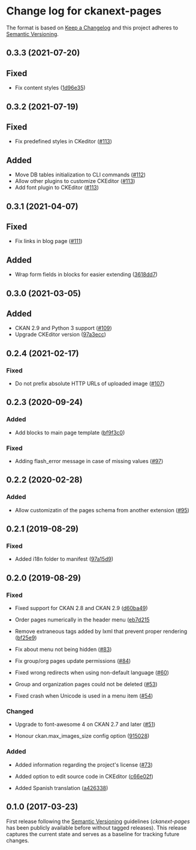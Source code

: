 # Change log for ckanext-pages

The format is based on [Keep a Changelog](http://keepachangelog.com/)
and this project adheres to [Semantic Versioning](http://semver.org/).

## 0.3.3 (2021-07-20)

## Fixed

- Fix content styles ([1d96e35](https://github.com/ckan/ckanext-pages/commit/1d96e35))


## 0.3.2 (2021-07-19)

## Fixed

- Fix predefined styles in CKeditor ([#113](https://github.com/ckan/ckanext-pages/pull/113))

## Added

- Move DB tables initialization to CLI commands ([#112](https://github.com/ckan/ckanext-pages/pull/112))
- Allow other plugins to customize CKEditor ([#113](https://github.com/ckan/ckanext-pages/pull/113))
- Add font plugin to CKEditor ([#113](https://github.com/ckan/ckanext-pages/pull/113))

## 0.3.1 (2021-04-07)

## Fixed

- Fix links in blog page ([#111](https://github.com/ckan/ckanext-pages/pull/111))

## Added

- Wrap form fields in blocks for easier extending ([3618dd7](https://github.com/ckan/ckanext-pages/commit/3618dd7))



## 0.3.0 (2021-03-05)

## Added

- CKAN 2.9 and Python 3 support ([#109](https://github.com/ckan/ckanext-pages/pull/109))
- Upgrade CKEditor version ([97a3ecc](ehttps://github.com/ckan/ckanext-pages/commit/97a3ecce))

## 0.2.4 (2021-02-17)


### Fixed

- Do not prefix absolute HTTP URLs of uploaded image 
  ([#107](https://github.com/ckan/ckanext-pages/pull/107))


## 0.2.3 (2020-09-24)

### Added

- Add blocks to main page template
  ([bf9f3c0](https://github.com/ckan/ckanext-pages/commit/bf9f3c0))

### Fixed

- Adding flash_error message in case of missing values
  ([#97](https://github.com/ckan/ckanext-pages/pull/97))


## 0.2.2 (2020-02-28)

### Added

- Allow customizatin of the pages schema from another extension
  ([#95](https://github.com/ckan/ckanext-pages/pull/95))


## 0.2.1 (2019-08-29)

### Fixed

- Added i18n folder to manifest
  ([97a15d9](https://github.com/ckan/ckanext-pages/commit/97a15d9))


## 0.2.0 (2019-08-29)

### Fixed

- Fixed support for CKAN 2.8 and CKAN 2.9
  ([d60ba49](https://github.com/ckan/ckanext-pages/commit/d60ba49))

- Order pages numerically in the header menu
  ([eb7d215](https://github.com/ckan/ckanext-pages/commit/eb7d215)

- Remove extraneous tags added by lxml that prevent proper rendering
  ([bf25e9](https://github.com/ckan/ckanext-pages/commit/bf25e9))

- Fix about menu not being hidden
  ([#83](https://github.com/ckan/ckanext-pages/pull/83))

- Fix group/org pages update permissions
  ([#84](https://github.com/ckan/ckanext-pages/pull/84))

- Fixed wrong redirects when using non-default language
  ([#60](https://github.com/ckan/ckanext-pages/issues/60))

- Group and organization pages could not be deleted
  ([#53](https://github.com/ckan/ckanext-pages/issues/53))

- Fixed crash when Unicode is used in a menu item
  ([#54](https://github.com/ckan/ckanext-pages/issues/54))


### Changed

- Upgrade to font-awesome 4 on CKAN 2.7 and later
  ([#51](https://github.com/ckan/ckanext-pages/pull/51))

- Honour ckan.max_images_size config option
  ([915028](https://github.com/ckan/ckanext-pages/commit/915028))


### Added

- Added information regarding the project's license
  ([#73](https://github.com/ckan/ckanext-pages/issues/73))

- Added option to edit source code in CKEditor
 ([c66e02f](https://github.com/ckan/ckanext-pages/commit/c66e02f))

- Added Spanish translation
 ([a426338](https://github.com/ckan/ckanext-pages/commit/a426338))


## 0.1.0 (2017-03-23)

First release following the [Semantic Versioning](http://semver.org/)
guidelines (*ckanext-pages* has been publicly available before without tagged
releases). This release captures the current state and serves as a baseline for
tracking future changes.


[Unreleased]: https://github.com/ckan/ckanext-pages/compare/release-v0.1.0...master

